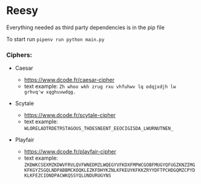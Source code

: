 # Reesy

Everything needed as third party dependencies is in the pip file

To start run `pipenv run python main.py`



### Ciphers:
- Caesar
    - https://www.dcode.fr/caesar-cipher
    - text example: `Zh whoo wkh zrug rxu vhfuhwv lq odqjxdjh lw grhvq'w xqghuvwdqg.`


- Scytale
    - https://www.dcode.fr/scytale-cipher
    - text example: `WLORELADTRDETRSTAGOUS_THDESNEENT_EEOCIGISDA_LWURNUTNEN_`

- Playfair
    - https://www.dcode.fr/playfair-cipher
    - text example: `ZKDWKCSEXMZKDWVFRVLQVFWNEDMZLWQEGYVFKDXFMPWCGOBFMUGYQFUGZKNZIMGKFKGYZSGQLNDPABBMCKOQKLEZKFDHYKZNLKFKEUYKFKKZRYYDFTPCHDGQMZCPYDKLKFEZCIONDPACWKQSSYQLUNDURUGYNS`
